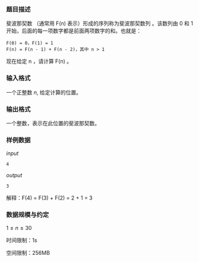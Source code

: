 ### 题目描述

斐波那契数 （通常用 F(n) 表示）形成的序列称为斐波那契数列 。该数列由 0 和 1 开始，后面的每一项数字都是前面两项数字的和。也就是：

```
F(0) = 0，F(1) = 1
F(n) = F(n - 1) + F(n - 2)，其中 n > 1
```
现在给定 n ，请计算 F(n) 。

### 输入格式

一个正整数 $n$, 给定计算的位置。

### 输出格式

一个整数，表示在此位置的斐波那契数。

### 样例数据
*input*
```
4

```
*output*
```
3
```

解释：F(4) = F(3) + F(2) = 2 + 1 = 3



### 数据规模与约定

$1\leq n \leq 30$

时间限制：$1 \text{s}$

空间限制：$256 \text{MB}$

